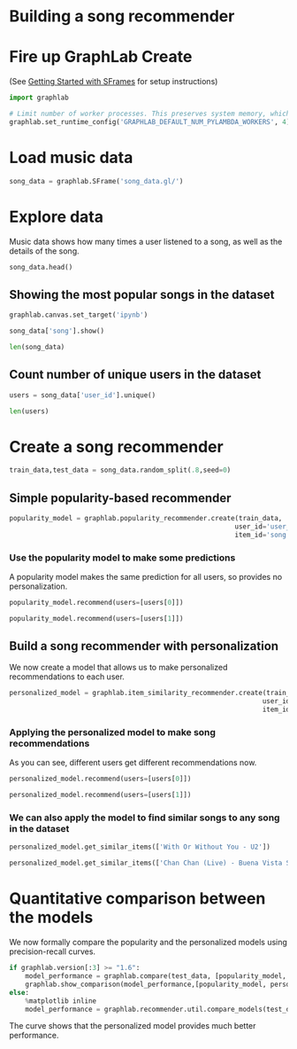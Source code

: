 
# Building a song recommender


# Fire up GraphLab Create
(See [Getting Started with SFrames](../Week%201/Getting%20Started%20with%20SFrames.ipynb) for setup instructions)


```python
import graphlab
```


```python
# Limit number of worker processes. This preserves system memory, which prevents hosted notebooks from crashing.
graphlab.set_runtime_config('GRAPHLAB_DEFAULT_NUM_PYLAMBDA_WORKERS', 4)
```

# Load music data


```python
song_data = graphlab.SFrame('song_data.gl/')
```

# Explore data

Music data shows how many times a user listened to a song, as well as the details of the song.


```python
song_data.head()
```

## Showing the most popular songs in the dataset


```python
graphlab.canvas.set_target('ipynb')
```


```python
song_data['song'].show()
```


```python
len(song_data)
```

## Count number of unique users in the dataset


```python
users = song_data['user_id'].unique()
```


```python
len(users)
```

# Create a song recommender


```python
train_data,test_data = song_data.random_split(.8,seed=0)
```

## Simple popularity-based recommender


```python
popularity_model = graphlab.popularity_recommender.create(train_data,
                                                         user_id='user_id',
                                                         item_id='song')
```

### Use the popularity model to make some predictions

A popularity model makes the same prediction for all users, so provides no personalization.


```python
popularity_model.recommend(users=[users[0]])
```


```python
popularity_model.recommend(users=[users[1]])
```

## Build a song recommender with personalization

We now create a model that allows us to make personalized recommendations to each user. 


```python
personalized_model = graphlab.item_similarity_recommender.create(train_data,
                                                                user_id='user_id',
                                                                item_id='song')
```

### Applying the personalized model to make song recommendations

As you can see, different users get different recommendations now.


```python
personalized_model.recommend(users=[users[0]])
```


```python
personalized_model.recommend(users=[users[1]])
```

### We can also apply the model to find similar songs to any song in the dataset


```python
personalized_model.get_similar_items(['With Or Without You - U2'])
```


```python
personalized_model.get_similar_items(['Chan Chan (Live) - Buena Vista Social Club'])
```

# Quantitative comparison between the models

We now formally compare the popularity and the personalized models using precision-recall curves. 


```python
if graphlab.version[:3] >= "1.6":
    model_performance = graphlab.compare(test_data, [popularity_model, personalized_model], user_sample=0.05)
    graphlab.show_comparison(model_performance,[popularity_model, personalized_model])
else:
    %matplotlib inline
    model_performance = graphlab.recommender.util.compare_models(test_data, [popularity_model, personalized_model], user_sample=.05)
```

The curve shows that the personalized model provides much better performance. 


```python

```
